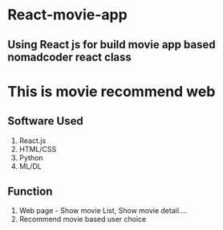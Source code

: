 # React-movie-app  
## Using React js for build movie app based nomadcoder react class  

# This is movie recommend web
## Software Used
1. React.js  
2. HTML/CSS  
3. Python
4. ML/DL

## Function
1. Web page - Show movie List, Show movie detail....
2. Recommend movie based user choice

